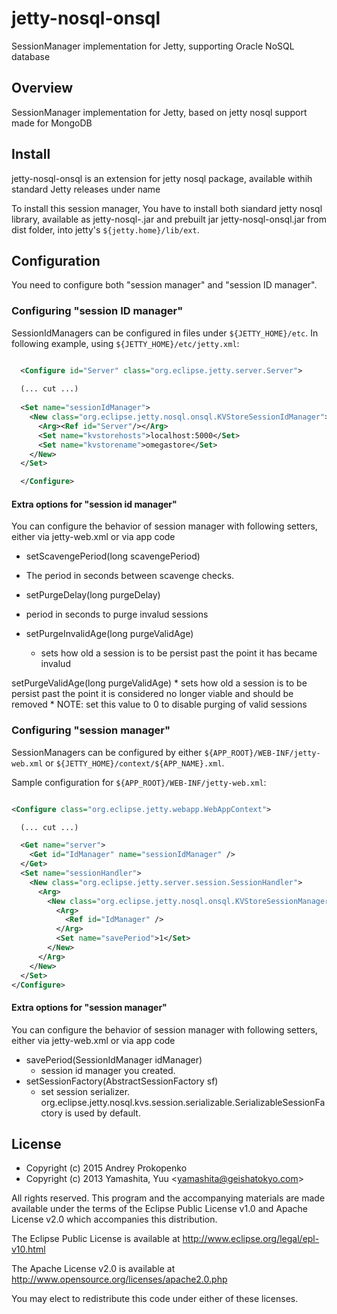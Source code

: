 # jetty-nosql-onsql
SessionManager implementation for Jetty, supporting Oracle NoSQL database

## Overview

SessionManager implementation for Jetty, based on jetty nosql support made for MongoDB


## Install

jetty-nosql-onsql is an extension for jetty nosql package, available withih standard Jetty releases under name

To install this session manager, You have to install both siandard jetty nosql library, available as jetty-nosql-<version>.jar
and prebuilt jar jetty-nosql-onsql.jar from dist folder, into jetty's `${jetty.home}/lib/ext`.

## Configuration

You need to configure both "session manager" and "session ID manager".


### Configuring "session ID manager"

SessionIdManagers can be configured in files under `${JETTY_HOME}/etc`.  In following example, using `${JETTY_HOME}/etc/jetty.xml`:

```xml

  <Configure id="Server" class="org.eclipse.jetty.server.Server">
      
  (... cut ...)
      
  <Set name="sessionIdManager">
    <New class="org.eclipse.jetty.nosql.onsql.KVStoreSessionIdManager">
      <Arg><Ref id="Server"/></Arg>
      <Set name="kvstorehosts">localhost:5000</Set>
      <Set name="kvstorename">omegastore</Set>
    </New>
  </Set>

  </Configure>

```

#### Extra options for "session id manager"

You can configure the behavior of session manager with following setters, either via jetty-web.xml or via app code
* setScavengePeriod(long scavengePeriod)
 * The period in seconds between scavenge checks.
 
 * setPurgeDelay(long purgeDelay)
  * period in seconds to purge invalud sessions 

* setPurgeInvalidAge(long purgeValidAge)
  * sets how old a session is to be persist past the point it has became invalud
  
setPurgeValidAge(long purgeValidAge)
     * sets how old a session is to be persist past the point it is  considered no longer viable and should be removed
     * NOTE: set this value to 0 to disable purging of valid sessions

### Configuring "session manager"

SessionManagers can be configured by either `${APP_ROOT}/WEB-INF/jetty-web.xml` or `${JETTY_HOME}/context/${APP_NAME}.xml`.

Sample configuration for `${APP_ROOT}/WEB-INF/jetty-web.xml`:

```xml

<Configure class="org.eclipse.jetty.webapp.WebAppContext">

  (... cut ...)

  <Get name="server">
    <Get id="IdManager" name="sessionIdManager" />
  </Get>
  <Set name="sessionHandler">
    <New class="org.eclipse.jetty.server.session.SessionHandler">
      <Arg>
        <New class="org.eclipse.jetty.nosql.onsql.KVStoreSessionManager">
          <Arg>
            <Ref id="IdManager" />
          </Arg>
          <Set name="savePeriod">1</Set>
        </New>
      </Arg>
    </New>
  </Set>
</Configure>

```

#### Extra options for "session manager"

You can configure the behavior of session manager with following setters, either via jetty-web.xml or via app code

* savePeriod(SessionIdManager idManager)
  * session id manager you created.
* setSessionFactory(AbstractSessionFactory sf)
  * set session serializer. org.eclipse.jetty.nosql.kvs.session.serializable.SerializableSessionFactory is used by default.

## License

* Copyright (c) 2015 Andrey Prokopenko 
* Copyright (c) 2013 Yamashita, Yuu <<yamashita@geishatokyo.com>>

All rights reserved. This program and the accompanying materials
are made available under the terms of the Eclipse Public License v1.0
and Apache License v2.0 which accompanies this distribution.

The Eclipse Public License is available at http://www.eclipse.org/legal/epl-v10.html

The Apache License v2.0 is available at http://www.opensource.org/licenses/apache2.0.php

You may elect to redistribute this code under either of these licenses.
